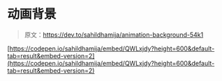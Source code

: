 # 动画背景

> 原文：<https://dev.to/sahildhamija/animation-background-54k1>

[https://codepen.io/sahildhamija/embed/QWLxjdy?height=600&default-tab=result&embed-version=2](https://codepen.io/sahildhamija/embed/QWLxjdy?height=600&default-tab=result&embed-version=2)